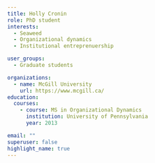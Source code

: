 ```yaml
---
title: Holly Cronin
role: PhD student
interests:
  - Seaweed
  - Organizational dynamics
  - Institutional entreprenuership

user_groups:
  - Graduate students

organizations:
  - name: McGill University
    url: https://www.mcgill.ca/
education:
  courses:
    - course: MS in Organizational Dynamics
      institution: University of Pennsylvania
      year: 2013

email: ""
superuser: false
highlight_name: true
---
```


